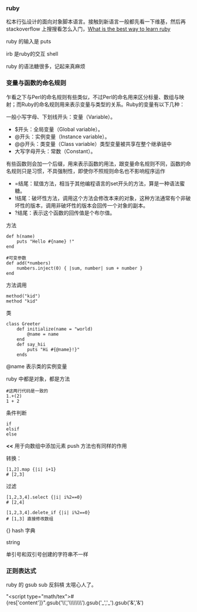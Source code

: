 ### ruby ###

松本行弘设计的面向对象脚本语言。接触到新语言一般都先看一下维基，然后再 stackoverflow 上搜搜看怎么入门，[What is the best way to learn ruby][]

[What is the best way to learn ruby]: http://stackoverflow.com/questions/6806/what-is-the-best-way-to-learn-ruby

ruby 的输入是 puts

irb 是ruby的交互 shell

ruby 的语法糖很多，记起来真麻烦

### 变量与函数的命名规则 ###

乍看之下与Perl的命名规则有些类似，不过Perl的命名用来区分标量、数组与映射；而Ruby的命名规则用来表示变量与类型的关系。Ruby的变量有以下几种：

一般小写字母、下划线开头：变量（Variable）。

- $开头：全局变量（Global variable）。
- @开头：实例变量（Instance variable）。
- @@开头：类变量（Class variable）类型变量被共享在整个继承链中
- 大写字母开头：常数（Constant）。

有些函数则会加一个后缀，用来表示函数的用法，跟变量命名规则不同，函数的命名规则只是习惯，不具强制性，即使你不照规则命名也不影响程序运作

- =结尾：赋值方法，相当于其他编程语言的set开头的方法，算是一种语法蜜糖。
- !结尾：破坏性方法，调用这个方法会修改本来的对象，这种方法通常有个非破坏性的版本，调用非破坏性的版本会回传一个对象的副本。
- ?结尾：表示这个函数的回传值是个布尔值。

方法

    
    def h(name)
		puts "Hello #{name} !"
    end

	#可变参数
	def add(*numbers)
		numbers.inject(0) { |sum, number| sum + number }
	end

方法调用

    method("kid")
	method "kid"

类

    class Greeter
    	def initialize(name = "world)
    		@name = name
    	end
    	def say_hii
    		puts "Hi #{@name}!}"
    	ends

@name 表示类的实例变量


ruby 中都是对象，都是方法

	#这两行代码是一致的
	1.+(2) 
	1 + 2 


条件判断

    if
    elsif
    else
      

**<<** 用于向数组中添加元素 push 方法也有同样的作用

转换：

	[1,2].map {|i| i+1}
	# [2,3]
	
过滤	
	
	[1,2,3,4].select {|i| i%2==0}
	# [2,4]
	
	[1,2,3,4].delete_if {|i| i%2==0} 
	# [1,3] 直接修改数组


{} hash 字典


string

单引号和双引号创建的字符串不一样

### 正则表达式 ###

ruby 的 gsub sub 反斜槓 太噁心人了。

"<script type=\"math/tex\">#{res['content']}</script>".gsub('\\\\','\\\\\\\\\\\\\\\\').gsub('_','\_').gsub('&amp;','&')
